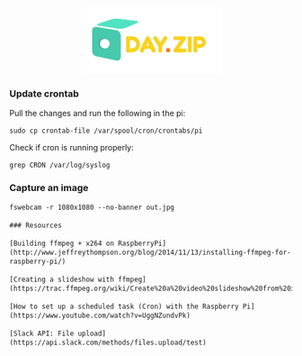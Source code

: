 <center>
  <img src="logo.png" width="250" />
</center>


### Update crontab

Pull the changes and run the following in the pi:

```
sudo cp crontab-file /var/spool/cron/crontabs/pi 
```

Check if cron is running properly:

```
grep CRON /var/log/syslog
```

### Capture an image
```
fswebcam -r 1080x1080 --no-banner out.jpg

### Resources

[Building ffmpeg + x264 on RaspberryPi](http://www.jeffreythompson.org/blog/2014/11/13/installing-ffmpeg-for-raspberry-pi/)

[Creating a slideshow with ffmpeg](https://trac.ffmpeg.org/wiki/Create%20a%20video%20slideshow%20from%20images)

[How to set up a scheduled task (Cron) with the Raspberry Pi](https://www.youtube.com/watch?v=UggNZundvPk)

[Slack API: File upload](https://api.slack.com/methods/files.upload/test)